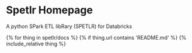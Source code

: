 # Spetlr Homepage

A python SPark ETL libRary (SPETLR) for Databricks


{% for thing in spetlr/docs %}
  {% if thing.url contains 'README.md' %}
    {% include_relative thing %}
